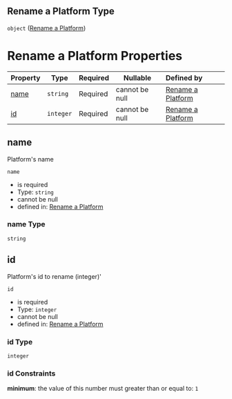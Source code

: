 ## Rename a Platform Type

`object` ([Rename a Platform](rename-platform.md))

# Rename a Platform Properties

| Property      | Type      | Required | Nullable       | Defined by                                                                                                                           |
| :------------ | --------- | -------- | -------------- | :----------------------------------------------------------------------------------------------------------------------------------- |
| [name](#name) | `string`  | Required | cannot be null | [Rename a Platform](rename-platform-properties-name.md "http&#x3A;//www.city-game-studio.com/rename.platform.json#/properties/name") |
| [id](#id)     | `integer` | Required | cannot be null | [Rename a Platform](rename-platform-properties-id.md "http&#x3A;//www.city-game-studio.com/rename.platform.json#/properties/id")     |

## name

Platform's name


`name`

-   is required
-   Type: `string`
-   cannot be null
-   defined in: [Rename a Platform](rename-platform-properties-name.md "http&#x3A;//www.city-game-studio.com/rename.platform.json#/properties/name")

### name Type

`string`

## id

Platform's id to rename (integer)'


`id`

-   is required
-   Type: `integer`
-   cannot be null
-   defined in: [Rename a Platform](rename-platform-properties-id.md "http&#x3A;//www.city-game-studio.com/rename.platform.json#/properties/id")

### id Type

`integer`

### id Constraints

**minimum**: the value of this number must greater than or equal to: `1`
